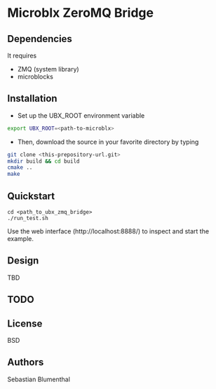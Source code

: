 Microblx ZeroMQ Bridge
=========

Dependencies
-----------

It requires 

* ZMQ (system library)
* microblocks


Installation
--------------


* Set up the UBX_ROOT environment variable
```sh
export UBX_ROOT=<path-to-microblx>
```
* Then, download the source in your favorite directory by typing
```sh
git clone <this-prepository-url.git>
mkdir build && cd build
cmake ..
make
```

Quickstart
-----------

```
cd <path_to_ubx_zmq_bridge>
./run_test.sh
```



Use the web interface (http://localhost:8888/) to inspect and start the example.


Design
--------

TBD

TODO
---



License
---

BSD

Authors
-----

Sebastian Blumenthal
